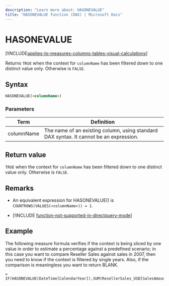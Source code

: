 ```yaml
---
description: "Learn more about: HASONEVALUE"
title: "HASONEVALUE function (DAX) | Microsoft Docs"
---
```

# HASONEVALUE

[!INCLUDE[applies-to-measures-columns-tables-visual-calculations](includes/applies-to-measures-columns-tables-visual-calculations.md)]

Returns `TRUE` when the context for `columnName` has been filtered down to one distinct value only. Otherwise is `FALSE`.  
  
## Syntax  
  
```html  
HASONEVALUE(<columnName>)  
```
  
### Parameters  

|Term|Definition|  
|--------|--------------|  
| columnName   |  The name of an existing column, using standard DAX syntax. It cannot be an expression.  |  

## Return value

`TRUE` when the context for `columnName` has been filtered down to one distinct value only. Otherwise is `FALSE`.  
  
## Remarks  
  
- An equivalent expression for HASONEVALUE() is `COUNTROWS(VALUES(<columnName>)) = 1`.  

- [!INCLUDE [function-not-supported-in-directquery-mode](includes/function-not-supported-in-directquery-mode.md)]

## Example

The following measure formula verifies if the context is being sliced by one value in order to estimate a percentage against a predefined scenario; in this case you want to compare Reseller Sales against sales in 2007, then you need to know if the context is filtered by single years. Also, if the comparison is meaningless you want to return BLANK.
  
```dax
= IF(HASONEVALUE(DateTime[CalendarYear]),SUM(ResellerSales_USD[SalesAmount_USD])/CALCULATE(SUM(ResellerSales_USD[SalesAmount_USD]),DateTime[CalendarYear]=2007),BLANK())  
```
